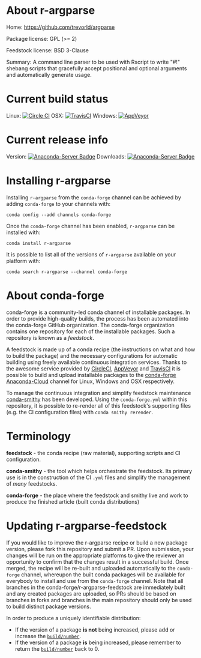 About r-argparse
================

Home: https://github.com/trevorld/argparse

Package license: GPL (>= 2)

Feedstock license: BSD 3-Clause

Summary: A command line parser to be used with Rscript to write "#!" shebang scripts that gracefully accept positional and optional arguments and automatically generate usage.



Current build status
====================

Linux: [![Circle CI](https://circleci.com/gh/conda-forge/r-argparse-feedstock.svg?style=shield)](https://circleci.com/gh/conda-forge/r-argparse-feedstock)
OSX: [![TravisCI](https://travis-ci.org/conda-forge/r-argparse-feedstock.svg?branch=master)](https://travis-ci.org/conda-forge/r-argparse-feedstock)
Windows: [![AppVeyor](https://ci.appveyor.com/api/projects/status/github/conda-forge/r-argparse-feedstock?svg=True)](https://ci.appveyor.com/project/conda-forge/r-argparse-feedstock/branch/master)

Current release info
====================
Version: [![Anaconda-Server Badge](https://anaconda.org/conda-forge/r-argparse/badges/version.svg)](https://anaconda.org/conda-forge/r-argparse)
Downloads: [![Anaconda-Server Badge](https://anaconda.org/conda-forge/r-argparse/badges/downloads.svg)](https://anaconda.org/conda-forge/r-argparse)

Installing r-argparse
=====================

Installing `r-argparse` from the `conda-forge` channel can be achieved by adding `conda-forge` to your channels with:

```
conda config --add channels conda-forge
```

Once the `conda-forge` channel has been enabled, `r-argparse` can be installed with:

```
conda install r-argparse
```

It is possible to list all of the versions of `r-argparse` available on your platform with:

```
conda search r-argparse --channel conda-forge
```


About conda-forge
=================

conda-forge is a community-led conda channel of installable packages.
In order to provide high-quality builds, the process has been automated into the
conda-forge GitHub organization. The conda-forge organization contains one repository
for each of the installable packages. Such a repository is known as a *feedstock*.

A feedstock is made up of a conda recipe (the instructions on what and how to build
the package) and the necessary configurations for automatic building using freely
available continuous integration services. Thanks to the awesome service provided by
[CircleCI](https://circleci.com/), [AppVeyor](http://www.appveyor.com/)
and [TravisCI](https://travis-ci.org/) it is possible to build and upload installable
packages to the [conda-forge](https://anaconda.org/conda-forge)
[Anaconda-Cloud](http://docs.anaconda.org/) channel for Linux, Windows and OSX respectively.

To manage the continuous integration and simplify feedstock maintenance
[conda-smithy](http://github.com/conda-forge/conda-smithy) has been developed.
Using the ``conda-forge.yml`` within this repository, it is possible to re-render all of
this feedstock's supporting files (e.g. the CI configuration files) with ``conda smithy rerender``.


Terminology
===========

**feedstock** - the conda recipe (raw material), supporting scripts and CI configuration.

**conda-smithy** - the tool which helps orchestrate the feedstock.
                   Its primary use is in the construction of the CI ``.yml`` files
                   and simplify the management of *many* feedstocks.

**conda-forge** - the place where the feedstock and smithy live and work to
                  produce the finished article (built conda distributions)


Updating r-argparse-feedstock
=============================

If you would like to improve the r-argparse recipe or build a new
package version, please fork this repository and submit a PR. Upon submission,
your changes will be run on the appropriate platforms to give the reviewer an
opportunity to confirm that the changes result in a successful build. Once
merged, the recipe will be re-built and uploaded automatically to the
`conda-forge` channel, whereupon the built conda packages will be available for
everybody to install and use from the `conda-forge` channel.
Note that all branches in the conda-forge/r-argparse-feedstock are
immediately built and any created packages are uploaded, so PRs should be based
on branches in forks and branches in the main repository should only be used to
build distinct package versions.

In order to produce a uniquely identifiable distribution:
 * If the version of a package **is not** being increased, please add or increase
   the [``build/number``](http://conda.pydata.org/docs/building/meta-yaml.html#build-number-and-string).
 * If the version of a package **is** being increased, please remember to return
   the [``build/number``](http://conda.pydata.org/docs/building/meta-yaml.html#build-number-and-string)
   back to 0.
